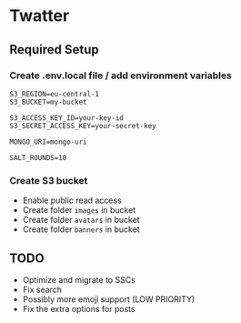 # Twatter

## Required Setup

### Create .env.local file / add environment variables
```
S3_REGION=eu-central-1
S3_BUCKET=my-bucket

S3_ACCESS_KEY_ID=your-key-id
S3_SECRET_ACCESS_KEY=your-secret-key

MONGO_URI=mongo-uri

SALT_ROUNDS=10
```

### Create S3 bucket
* Enable public read access
* Create folder `images` in bucket
* Create folder `avatars` in bucket
* Create folder `banners` in bucket

## TODO
* Optimize and migrate to SSCs
* Fix search
* Possibly more emoji support (LOW PRIORITY)
* Fix the extra options for posts
